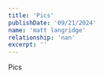 ```yaml
---
title: 'Pics'
publishDate: '09/21/2024'
name: 'matt langridge'
relationship: 'nan'
excerpt: ''
---
```


Pics